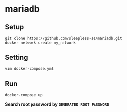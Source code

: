# mariadb

## Setup

```
git clone https://github.com/sleepless-se/mariadb.git
docker network create my_network
```

## Setting
```
vim docker-compose.yml
```

## Run

```
docker-compose up
```

**Search root password by `GENERATED ROOT PASSWORD`**